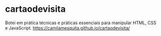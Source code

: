 # cartaodevisita
Botei em prática técnicas e práticas essenciais para manipular HTML, CSS e JavaScript.
https://camilamesquita.github.io/cartaodevisita/
